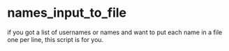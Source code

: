 # names_input_to_file
if you got a list of usernames or names and want to put each name in a file one per line, this script is for you.
